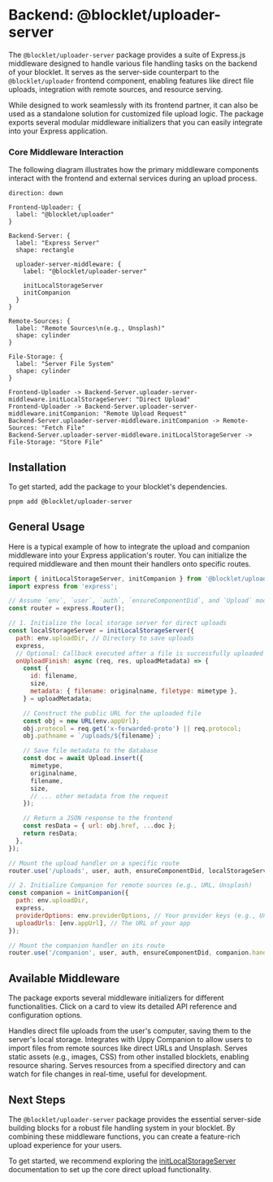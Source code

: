 # Backend: @blocklet/uploader-server

The `@blocklet/uploader-server` package provides a suite of Express.js middleware designed to handle various file handling tasks on the backend of your blocklet. It serves as the server-side counterpart to the `@blocklet/uploader` frontend component, enabling features like direct file uploads, integration with remote sources, and resource serving.

While designed to work seamlessly with its frontend partner, it can also be used as a standalone solution for customized file upload logic. The package exports several modular middleware initializers that you can easily integrate into your Express application.

### Core Middleware Interaction

The following diagram illustrates how the primary middleware components interact with the frontend and external services during an upload process.

```d2
direction: down

Frontend-Uploader: {
  label: "@blocklet/uploader"
}

Backend-Server: {
  label: "Express Server"
  shape: rectangle

  uploader-server-middleware: {
    label: "@blocklet/uploader-server"

    initLocalStorageServer
    initCompanion
  }
}

Remote-Sources: {
  label: "Remote Sources\n(e.g., Unsplash)"
  shape: cylinder
}

File-Storage: {
  label: "Server File System"
  shape: cylinder
}

Frontend-Uploader -> Backend-Server.uploader-server-middleware.initLocalStorageServer: "Direct Upload"
Frontend-Uploader -> Backend-Server.uploader-server-middleware.initCompanion: "Remote Upload Request"
Backend-Server.uploader-server-middleware.initCompanion -> Remote-Sources: "Fetch File"
Backend-Server.uploader-server-middleware.initLocalStorageServer -> File-Storage: "Store File"

```

## Installation

To get started, add the package to your blocklet's dependencies.

```bash Installation icon=mdi:language-bash
pnpm add @blocklet/uploader-server
```

## General Usage

Here is a typical example of how to integrate the upload and companion middleware into your Express application's router. You can initialize the required middleware and then mount their handlers onto specific routes.

```javascript Express Router Example icon=logos:javascript
import { initLocalStorageServer, initCompanion } from '@blocklet/uploader-server';
import express from 'express';

// Assume `env`, `user`, `auth`, `ensureComponentDid`, and `Upload` model are defined elsewhere
const router = express.Router();

// 1. Initialize the local storage server for direct uploads
const localStorageServer = initLocalStorageServer({
  path: env.uploadDir, // Directory to save uploads
  express,
  // Optional: Callback executed after a file is successfully uploaded
  onUploadFinish: async (req, res, uploadMetadata) => {
    const {
      id: filename,
      size,
      metadata: { filename: originalname, filetype: mimetype },
    } = uploadMetadata;

    // Construct the public URL for the uploaded file
    const obj = new URL(env.appUrl);
    obj.protocol = req.get('x-forwarded-proto') || req.protocol;
    obj.pathname = `/uploads/${filename}`;

    // Save file metadata to the database
    const doc = await Upload.insert({
      mimetype,
      originalname,
      filename,
      size,
      // ... other metadata from the request
    });

    // Return a JSON response to the frontend
    const resData = { url: obj.href, ...doc };
    return resData;
  },
});

// Mount the upload handler on a specific route
router.use('/uploads', user, auth, ensureComponentDid, localStorageServer.handle);

// 2. Initialize Companion for remote sources (e.g., URL, Unsplash)
const companion = initCompanion({
  path: env.uploadDir,
  express,
  providerOptions: env.providerOptions, // Your provider keys (e.g., Unsplash)
  uploadUrls: [env.appUrl], // The URL of your app
});

// Mount the companion handler on its route
router.use('/companion', user, auth, ensureComponentDid, companion.handle);
```

## Available Middleware

The package exports several middleware initializers for different functionalities. Click on a card to view its detailed API reference and configuration options.

<x-cards data-columns="2">
  <x-card data-title="initLocalStorageServer" data-icon="lucide:hard-drive-upload" data-href="/api-reference/uploader-server/local-storage">
    Handles direct file uploads from the user's computer, saving them to the server's local storage.
  </x-card>
  <x-card data-title="initCompanion" data-icon="lucide:link" data-href="/api-reference/uploader-server/companion">
    Integrates with Uppy Companion to allow users to import files from remote sources like direct URLs and Unsplash.
  </x-card>
  <x-card data-title="initStaticResourceMiddleware" data-icon="lucide:folder-static" data-href="/api-reference/uploader-server/static-resource">
    Serves static assets (e.g., images, CSS) from other installed blocklets, enabling resource sharing.
  </x-card>
  <x-card data-title="initDynamicResourceMiddleware" data-icon="lucide:folder-sync" data-href="/api-reference/uploader-server/dynamic-resource">
    Serves resources from a specified directory and can watch for file changes in real-time, useful for development.
  </x-card>
</x-cards>

## Next Steps

The `@blocklet/uploader-server` package provides the essential server-side building blocks for a robust file handling system in your blocklet. By combining these middleware functions, you can create a feature-rich upload experience for your users.

To get started, we recommend exploring the [initLocalStorageServer](./api-reference-uploader-server-local-storage.md) documentation to set up the core direct upload functionality.